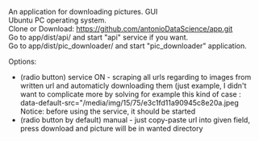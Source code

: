 An application for downloading pictures. GUI <br>
Ubuntu PC operating system.<br>
Clone or Download: https://github.com/antonioDataScience/app.git<br>
Go to app/dist/api/ and start "api" service if you want. <br>
Go to app/dist/pic_downloader/ and start "pic_downloader" application.<br>

Options:<br>
 - (radio button) service ON - scraping all urls regarding to images from written url and automaticly downloading them (just example, I didn't want to complicate more by solving for example this kind of case : <br>data-default-src="/media/img/15/75/e3c1fd11a90945c8e20a.jpeg <br>
 Notice: before using the service, it should be started <br>
 - (radio button by default) manual - just copy-paste url into given field, press download and picture will be in wanted directory

